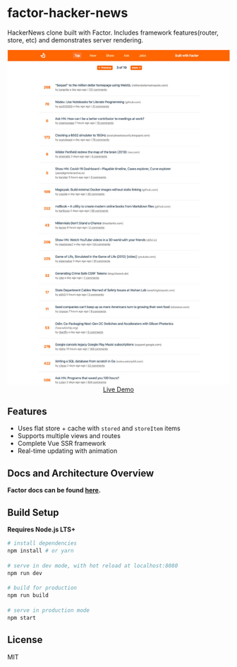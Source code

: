 # factor-hacker-news

HackerNews clone built with Factor. Includes framework features(router, store,
etc) and demonstrates server rendering.

<p align="center">
  <a href="https://hacker-news-example.factor.dev" target="_blank">
    <img src="./screenshot-wide.jpg" width="700px">
    <br>
    Live Demo
  </a>
</p>

## Features

- Uses flat store + cache with `stored` and `storeItem` items
- Supports multiple views and routes
- Complete Vue SSR framework
- Real-time updating with animation

## Docs and Architecture Overview

**Factor docs can be found [here](https://factor.dev).**

## Build Setup

**Requires Node.js LTS+**

```bash
# install dependencies
npm install # or yarn

# serve in dev mode, with hot reload at localhost:8080
npm run dev

# build for production
npm run build

# serve in production mode
npm start
```

## License

MIT
